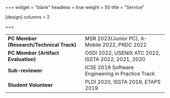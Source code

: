 +++
widget = "blank"
headless = true
weight = 50
title = "Service"

[design]
    columns = 2

+++


<table>
  <tbody>
    <tr>
      <td><b>PC Member (Research/Technical Track)</b></td>
      <td>MSR 2023(Junior PC), A-Mobile 2022, PRDC 2022</td>
    </tr>
    <tr>
      <td><b>PC Member (Artifact Evaluation)</b></td>
      <td>OSDI 2022, USENIX ATC 2022, ISSTA 2022, 2021, 2020</td>
    </tr>
    <tr>
      <td><b>Sub-reviewer</b></td>
      <td>ICSE 2019 Software Engineering in Practice Track</td>
    </tr>
    <tr>
      <td><b>Student Volunteer</b></td>
      <td>PLDI 2020, ISSTA 2019, ETAPS 2019</td>
    </tr>
  </tbody>
</table>